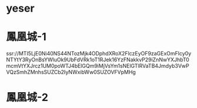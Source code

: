 # yeser

# 鳳凰城-1

ssr://MTI5LjE0Ni40NS44NTozMjk4ODphdXRoX2FlczEyOF9zaGExOmFlcy0yNTYtY3RyOnBsYWluOk9UbFdVRk1oT1RJek16YzFNakkvP29iZnNwYXJhbT0mcmVtYXJrcz1UM0poWTJ4bElGQm9iMjVsYm1sNElGTlRVaTB4Jmdyb3VwPVQzSmhZMnhsSUZCb2IyNWxibWw0SUZOVFVpMHg

# 鳳凰城-2
